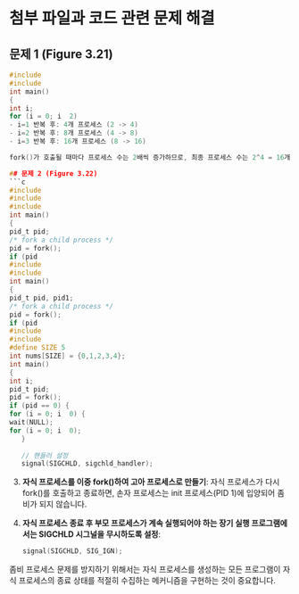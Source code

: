# 첨부 파일과 코드 관련 문제 해결

## 문제 1 (Figure 3.21)
```c
#include 
#include 
int main()
{
int i;
for (i = 0; i  2)
- i=1 반복 후: 4개 프로세스 (2 -> 4)
- i=2 반복 후: 8개 프로세스 (4 -> 8)
- i=3 반복 후: 16개 프로세스 (8 -> 16)

fork()가 호출될 때마다 프로세스 수는 2배씩 증가하므로, 최종 프로세스 수는 2^4 = 16개입니다.

## 문제 2 (Figure 3.22)
```c
#include 
#include 
#include 
int main()
{
pid_t pid;
/* fork a child process */
pid = fork();
if (pid 
#include 
#include 
int main()
{
pid_t pid, pid1;
/* fork a child process */
pid = fork();
if (pid 
#include 
#include 
#define SIZE 5
int nums[SIZE] = {0,1,2,3,4};
int main()
{
int i;
pid_t pid;
pid = fork();
if (pid == 0) {
for (i = 0; i  0) {
wait(NULL);
for (i = 0; i  0);
   }
   
   // 핸들러 설정
   signal(SIGCHLD, sigchld_handler);
   ```

3. **자식 프로세스를 이중 fork()하여 고아 프로세스로 만들기**:
   자식 프로세스가 다시 fork()를 호출하고 종료하면, 손자 프로세스는 init 프로세스(PID 1)에 입양되어 좀비가 되지 않습니다.

4. **자식 프로세스 종료 후 부모 프로세스가 계속 실행되어야 하는 장기 실행 프로그램에서는 SIGCHLD 시그널을 무시하도록 설정**:
   ```c
   signal(SIGCHLD, SIG_IGN);
   ```

좀비 프로세스 문제를 방지하기 위해서는 자식 프로세스를 생성하는 모든 프로그램이 자식 프로세스의 종료 상태를 적절히 수집하는 메커니즘을 구현하는 것이 중요합니다.
